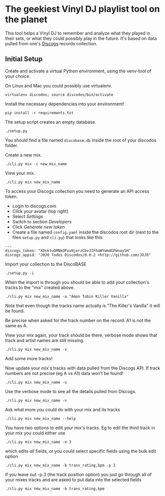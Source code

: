 # The geekiest Vinyl DJ playlist tool on the planet

This tool helps a Vinyl DJ to remember and analyze what they played in their sets, or what they could possibly play in the future. It's based on data pulled from one's [Discogs](https://www.discogs.com) records collection.

## Initial Setup

Create and activate a virtual Python environment, using the venv-tool of your choice.

On Linux and Mac you could possibly use virtualenv.

`virtualenv discodos; source discodos/bin/activate`

Install the necessary dependencies into your environment!

`pip install -r requirements.txt`

The setup script creates an empty database.

`./setup.py`

You should find a file named `discobase.db` inside the root of your discodos folder.

Create a new mix.

`./cli.py mix -c new_mix_name`

View your mix.

`./cli.py mix new_mix_name`

To access your Discogs collection you need to generate an API access token.

- Login to discogs.com
- Click your avatar (top right)
- Select _Settings_
- Switch to section _Developers_
- Click _Generate new token_
- Create a file named `config.yaml` inside the discodos root dir (next to the files `setup.py` and `cli.py`) that looks like this:

 ```
 ---
 discogs_token: "XDsktuOMNkOPxvNjerzCbvJIFhaWYwmdGPwnaySH"
 discogs_appid: "J0J0 Todos Discodos/0.0.2 +http://github.com/JOJ0"
 ```

Import your collection to the DiscoBASE

`./setup.py -i`

When the import is through you should be able to add your collection's tracks to the "mix" created above.

`./cli.py mix new_mix_name -a "Amon Tobin Killer Vanilla"`

Note that even though the tracks name actually is "The Killer's Vanilla" it will be found.

Be precise when asked for the track number on the record: A1 is not the same as A.

View your mix again, your track should be there, verbose mode shows that track and artist names are still missing.

`./cli.py mix new_mix_name -v`

Add some more tracks!

Now update your mix's tracks with data pulled from the Discogs API. If track numbers are not precise (eg A vs A1) data won't be found!

`./cli.py mix new_mix_name -u`

Use the verbose mode to see all the details pulled from Discogs.

`./cli.py mix new_mix_name -v`

Ask what more you could do with your mix and its tracks

`./cli.py mix new_mix_name --help`

You have two options to edit your mix's tracks. Eg to edit the third track in your mix you could either use

`./cli.py mix new_mix_name -e 3`

which edits _all_ fields, or you could select specific fields using the bulk edit option

`./cli.py mix new_mix_name -b trans_rating,bpm -p 3`

If you leave out -p 3 (the track position option) you just go through all of your mixes tracks and are asked to put data into the selected fields

`./cli.py mix new_mix_name -b trans_rating,bpm`